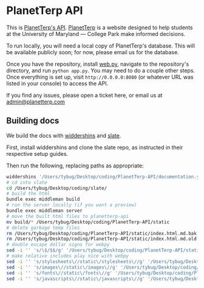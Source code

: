 # PlanetTerp API

This is [PlanetTerp's API](https://api.planetterp.com). [PlanetTerp](https://planetterp.com) is a website designed to help students at the University of Maryland — College Park make informed decisions.

To run locally, you will need a local copy of PlanetTerp's database. This will be available publicly soon; for now, please email us for the database.

Once you have the repository, install [web.py](https://webpy.org/), navigate to the repository's directory, and run `python app.py`. You may need to do a couple other steps. Once everything is set up, visit `http://0.0.0.0:8080` (or whatever URL was listed in your console) to access the API.

If you find any issues, please open a ticket here, or email us at [admin@planetterp.com](mailto:admin@planetterp.com)

## Building docs

We build the docs with [widdershins](https://github.com/Mermade/widdershins) and [slate](https://github.com/slatedocs/slate).

First, install widdershins and clone the slate repo, as instructed in their respective setup guides.

Then run the following, replacing paths as appropriate:

```bash
widdershins '/Users/tybug/Desktop/coding/PlanetTerp-API/documentation.yaml' -o '/Users/tybug/Desktop/coding/slate/source/index.html.md' --shallowSchemas true
# cd into slate
cd /Users/tybug/Desktop/coding/slate/
# build the html
bundle exec middleman build
# run the server locally (if you want a preview)
bundle exec middleman server
# move the built html files to planetterp-api
mv build/* /Users/tybug/Desktop/coding/PlanetTerp-API/static
# delete garbage temp files
rm /Users/tybug/Desktop/coding/PlanetTerp-API/static/index.html.md.bak
rm /Users/tybug/Desktop/coding/PlanetTerp-API/static/index.html.md.old
# double escape dollar signs for webpy
sed -i '' 's/\$/$$/g' '/Users/tybug/Desktop/coding/PlanetTerp-API/static/index.html'
# make relative includes play nice with webpy
sed -i '' 's/stylesheets\//static\/stylesheets\//g' '/Users/tybug/Desktop/coding/PlanetTerp-API/static/index.html'
sed -i '' 's/images\//static\/images\//g' '/Users/tybug/Desktop/coding/PlanetTerp-API/static/index.html'
sed -i '' 's/fonts\//static\/fonts\//g' '/Users/tybug/Desktop/coding/PlanetTerp-API/static/index.html'
sed -i '' 's/javascripts\//static\/javascripts\//g' '/Users/tybug/Desktop/coding/PlanetTerp-API/static/index.html'
```
